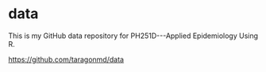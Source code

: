 # data

This is my GitHub data repository for PH251D---Applied Epidemiology
Using R. 

<https://github.com/taragonmd/data>
